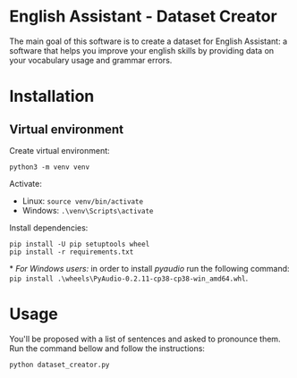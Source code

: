 # English Assistant - Dataset Creator

The main goal of this software is to create a dataset for English Assistant: a software that helps you improve your english skills by providing data on your vocabulary usage and grammar errors.

# Installation 

## Virtual environment

Create virtual environment:

`python3 -m venv venv`

Activate:
* Linux: `source venv/bin/activate`
* Windows: `.\venv\Scripts\activate`

Install dependencies:

```
pip install -U pip setuptools wheel
pip install -r requirements.txt
```
\* *For Windows users:* in order to install *pyaudio* run the following command: `pip install .\wheels\PyAudio-0.2.11-cp38-cp38-win_amd64.whl`.

# Usage

You'll be proposed with a list of sentences and asked to pronounce them. Run the command bellow and follow the instructions:

`python dataset_creator.py`
